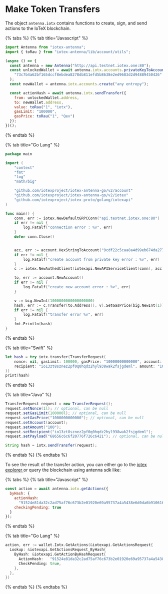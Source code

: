 # Make Token Transfers

The object `antenna.iotx` contains functions to create, sign, and send actions to the IoTeX blockchain.

{% tabs %}
{% tab title="Javascript" %}
```javascript
import Antenna from "iotex-antenna";
import { toRau } from "iotex-antenna/lib/account/utils";

(async () => {
  const antenna = new Antenna("http://api.testnet.iotex.one:80");
  const unlockedWallet = await antenna.iotx.accounts.privateKeyToAccount(
    "73c7b4a62bf165dccf8ebdea8278db811efd5b8638e2ed9683d2d94889450426"
  );
  const newWallet = antenna.iotx.accounts.create("any entropy");

  const actionHash = await antenna.iotx.sendTransfer({
    from: unlockedWallet.address,
    to: newWallet.address,
    value: toRau("1", "iotx"),
    gasLimit: "100000",
    gasPrice: toRau("1", "Qev")
  });
})();
```
{% endtab %}

{% tab title="Go Lang" %}
```go
package main

import (
	"context"
	"fmt"
	"log"
	"math/big"

	"github.com/iotexproject/iotex-antenna-go/v2/account"
	"github.com/iotexproject/iotex-antenna-go/v2/iotex"
	"github.com/iotexproject/iotex-proto/golang/iotexapi"
)

func main() {
	conn, err := iotex.NewDefaultGRPCConn("api.testnet.iotex.one:80")
	if err != nil {
		log.Fatalf("connection error : %v", err)
	}
	defer conn.Close()


	acc, err := account.HexStringToAccount("9cdf22c5caa8a4d99eb674da27756b438c05c6b1e8995f4a0586745e2071b115")
	if err != nil {
		log.Fatalf("create account from private key error : %v", err)
	}
	c := iotex.NewAuthedClient(iotexapi.NewAPIServiceClient(conn), acc)

	to, err := account.NewAccount()
	if err != nil {
		log.Fatalf("create new account error : %v", err)
	}

	v := big.NewInt(1000000000000000000)
	hash, err := c.Transfer(to.Address(), v).SetGasPrice(big.NewInt(1)).SetGasLimit(1000000).Call(context.Background())
	if err != nil {
		log.Fatalf("transfer error %v", err)
	}
	fmt.Println(hash)
}
```
{% endtab %}

{% tab title="Swift" %}
```swift
let hash = try iotx.transfer(TransferRequest(
    nonce: nil, gasLimit: 100000, gasPrice: "10000000000000", account: account,
    recipient: "io13zt8sznez2pf0q0hqdz2hyl938wak2fsjgdeml", amount: "1000000000000000000", payload: "".data(using: .utf8)!
))
print(hash)
```
{% endtab %}

{% tab title="Java" %}
```java
TransferRequest request = new TransferRequest();
request.setNonce(1l); // optional, can be null
request.setGasLimit(100000l); // optional, can be null
request.setGasPrice("1000000000000"); // optional, can be null
request.setAccount(account);
request.setAmount("100");
request.setRecipient("io13zt8sznez2pf0q0hqdz2hyl938wak2fsjgdeml");
request.setPayload("68656c6c6f20776f726c6421"); // optional, can be null

String hash = iotx.sendTransfer(request);
```
{% endtab %}
{% endtabs %}

To see the result of the transfer action, you can either go to the [iotex explorer ](https://iotexscan.io/action/)or query the blockchain using antenna sdk like:

{% tabs %}
{% tab title="Javascript" %}
```javascript
const action = await antenna.iotx.getActions({
  byHash: {
    actionHash:
      "91524e81da32c2ad75af76c673b2e01920e69a95737a4a5438e6d0da6b910616",
    checkingPending: true
  }
});
```
{% endtab %}

{% tab title="Go Lang" %}
```go
action, err := wallet.Iotx.GetActions(&iotexapi.GetActionsRequest{
  Lookup: &iotexapi.GetActionsRequest_ByHash{
    ByHash: &iotexapi.GetActionByHashRequest{
      ActionHash:   "91524e81da32c2ad75af76c673b2e01920e69a95737a4a5438e6d0da6b910616",
      CheckPending: true,
    },
  },
})
```
{% endtab %}
{% endtabs %}

